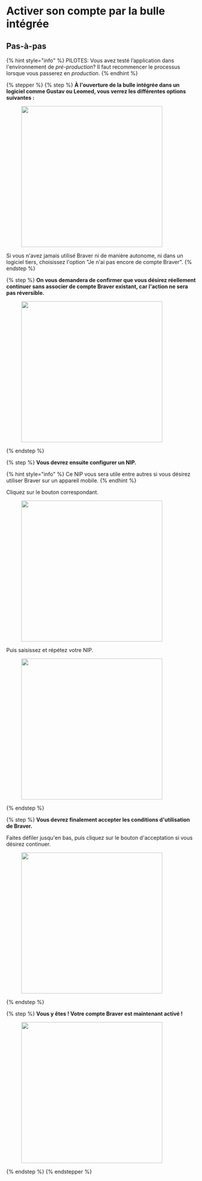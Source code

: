 # Activer son compte par la bulle intégrée

## Pas-à-pas

{% hint style="info" %}
PILOTES: Vous avez testé l’application dans l'environnement de _pré-production_? Il faut recommencer le processus lorsque vous passerez en _production_.
{% endhint %}

{% stepper %}
{% step %}
**À l'ouverture de la bulle intégrée dans un logiciel comme Gustav ou Leomed, vous verrez les différentes options suivantes :**

<div align="left"><figure><img src="../../.gitbook/assets/CleanShot 2025-01-09 at 21.23.34@2x.png" alt="" width="375"><figcaption></figcaption></figure></div>

Si vous n'avez jamais utilisé Braver ni de manière autonome, ni dans un logiciel tiers, choisissez l'option "Je n'ai pas encore de compte Braver".
{% endstep %}

{% step %}
**On vous demandera de confirmer que vous désirez réellement continuer sans associer de compte Braver existant, car l'action ne sera pas réversible.**

<div align="left"><figure><img src="../../.gitbook/assets/CleanShot 2025-01-09 at 21.23.51@2x.png" alt="" width="375"><figcaption></figcaption></figure></div>
{% endstep %}

{% step %}
**Vous devrez ensuite configurer un NIP.**

{% hint style="info" %}
Ce NIP vous sera utile entre autres si vous désirez utiliser Braver sur un appareil mobile.
{% endhint %}

Cliquez sur le bouton correspondant.

<div align="left"><figure><img src="../../.gitbook/assets/CleanShot 2025-01-09 at 21.23.57@2x.png" alt="" width="375"><figcaption></figcaption></figure></div>

Puis saisissez et répétez votre NIP.

<div align="left"><figure><img src="../../.gitbook/assets/CleanShot 2025-01-09 at 21.24.10@2x.png" alt="" width="375"><figcaption></figcaption></figure></div>
{% endstep %}

{% step %}
**Vous devrez finalement accepter les conditions d'utilisation de Braver.**

Faites défiler jusqu'en bas, puis cliquez sur le bouton d'acceptation si vous désirez continuer.

<div align="left"><figure><img src="../../.gitbook/assets/CleanShot 2025-01-09 at 21.24.19@2x.png" alt="" width="375"><figcaption></figcaption></figure></div>
{% endstep %}

{% step %}
**Vous y êtes ! Votre compte Braver est maintenant activé !**

<div align="left"><figure><img src="../../.gitbook/assets/CleanShot 2025-01-09 at 21.24.31@2x.png" alt="" width="375"><figcaption></figcaption></figure></div>
{% endstep %}
{% endstepper %}
